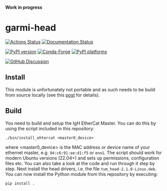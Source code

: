 **Work in progress**

# garmi-head

[![Actions Status][actions-badge]][actions-link]
[![Documentation Status][rtd-badge]][rtd-link]

[![PyPI version][pypi-version]][pypi-link]
[![Conda-Forge][conda-badge]][conda-link]
[![PyPI platforms][pypi-platforms]][pypi-link]

[![GitHub Discussion][github-discussions-badge]][github-discussions-link]

## Install

This module is unfortunately not portable and as such needs to be build from
source locally (see this
[post](https://github.com/tum-robotics/garmi-head/pull/4#issuecomment-2272021433)
for details).

## Build

You need to build and setup the IgH EtherCat Master. You can do this by using
the script included in this repository:

```
./bin/install_ehtercat <master0_device>
```

where \<master0_device\> is the MAC address or device name of your ethernet
master, e.g. `94:c6:91:ae:d1:f5` or `eno1`. The script should work for modern
Ubuntu versions (22.04+) and sets up permissions, configuration files etc. You
can also take a look at the code and run through it step by step. Next install
the head drivers, i.e. the file `tum_head-2.1.0-Linux.deb`. You can now install
the Python module from this repository by executing:

```
pip install .
```

<!-- SPHINX-START -->

<!-- prettier-ignore-start -->
[actions-badge]:            https://github.com/tum-robotics/garmi-head/workflows/CI/badge.svg
[actions-link]:             https://github.com/tum-robotics/garmi-head/actions
[conda-badge]:              https://img.shields.io/conda/vn/conda-forge/garmi-head
[conda-link]:               https://github.com/conda-forge/garmi-head-feedstock
[github-discussions-badge]: https://img.shields.io/static/v1?label=Discussions&message=Ask&color=blue&logo=github
[github-discussions-link]:  https://github.com/tum-robotics/garmi-head/discussions
[pypi-link]:                https://pypi.org/project/garmi-head/
[pypi-platforms]:           https://img.shields.io/pypi/pyversions/garmi-head
[pypi-version]:             https://img.shields.io/pypi/v/garmi-head
[rtd-badge]:                https://readthedocs.org/projects/garmi-head/badge/?version=latest
[rtd-link]:                 https://garmi-head.readthedocs.io/en/latest/?badge=latest

<!-- prettier-ignore-end -->
